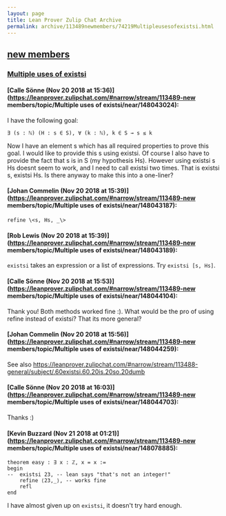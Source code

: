 ```yaml
---
layout: page
title: Lean Prover Zulip Chat Archive 
permalink: archive/113489newmembers/74219Multipleusesofexistsi.html
---
```


## [new members](index.html)
### [Multiple uses of existsi](74219Multipleusesofexistsi.html)

#### [Calle Sönne (Nov 20 2018 at 15:36)](https://leanprover.zulipchat.com/#narrow/stream/113489-new members/topic/Multiple uses of existsi/near/148043024):
I have the following goal:
```lean
∃ (s : ℕ) (H : s ∈ S), ∀ (k : ℕ), k ∈ S → s ≤ k
```
Now I have an element s which has all required properties to prove this goal. I would like to provide this s using existsi. Of course I also have to provide the fact that s is in S (my hypothesis Hs). However using existsi s Hs doesnt seem to work, and I need to call existsi two times. That is existsi s, existsi Hs. Is there anyway to make this into a one-liner?

#### [Johan Commelin (Nov 20 2018 at 15:39)](https://leanprover.zulipchat.com/#narrow/stream/113489-new members/topic/Multiple uses of existsi/near/148043187):
`refine \<s, Hs, _\>`

#### [Rob Lewis (Nov 20 2018 at 15:39)](https://leanprover.zulipchat.com/#narrow/stream/113489-new members/topic/Multiple uses of existsi/near/148043189):
`existsi` takes an expression or a list of expressions. Try `existsi [s, Hs]`.

#### [Calle Sönne (Nov 20 2018 at 15:53)](https://leanprover.zulipchat.com/#narrow/stream/113489-new members/topic/Multiple uses of existsi/near/148044104):
Thank you! Both methods worked fine :). What would be the pro of using refine instead of existsi? That its more general?

#### [Johan Commelin (Nov 20 2018 at 15:56)](https://leanprover.zulipchat.com/#narrow/stream/113489-new members/topic/Multiple uses of existsi/near/148044259):
See also https://leanprover.zulipchat.com/#narrow/stream/113488-general/subject/.60existsi.60.20is.20so.20dumb

#### [Calle Sönne (Nov 20 2018 at 16:03)](https://leanprover.zulipchat.com/#narrow/stream/113489-new members/topic/Multiple uses of existsi/near/148044703):
Thanks :)

#### [Kevin Buzzard (Nov 21 2018 at 01:21)](https://leanprover.zulipchat.com/#narrow/stream/113489-new members/topic/Multiple uses of existsi/near/148078885):
```lean
theorem easy : ∃ x : ℤ, x = x :=
begin
--  existsi 23, -- lean says "that's not an integer!"
    refine ⟨23,_⟩, -- works fine
    refl
end
```
I have almost given up on `existsi`, it doesn't try hard enough.


